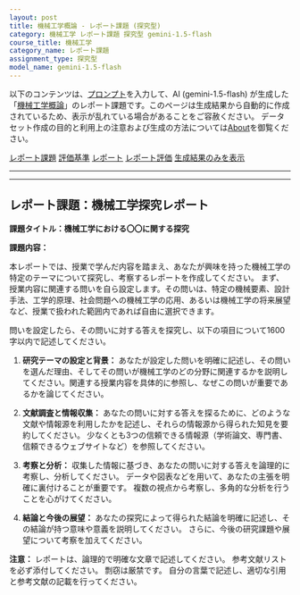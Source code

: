 ```yaml
---
layout: post
title: 機械工学概論 - レポート課題 (探究型)
category: 機械工学 レポート課題 探究型 gemini-1.5-flash
course_title: 機械工学
category_name: レポート課題
assignment_type: 探究型
model_name: gemini-1.5-flash
---
```


以下のコンテンツは、[プロンプト](https://github.com/takedatoshiyuki/synthetic_assignments/tree/main/generated/機械工学/gemini-1.5-flash/prompt_レポート課題-探究型.md)を入力して、AI (gemini-1.5-flash) が生成した「[機械工学概論](/contents/機械工学/)」のレポート課題です。このページは生成結果から自動的に作成されているため、表示が乱れている場合があることをご容赦ください。
データセット作成の目的と利用上の注意および生成の方法については[About](/About)を御覧ください。

[レポート課題](../レポート課題-探究型)
[評価基準](../評価基準-探究型)
[レポート](../レポート-探究型)
[レポート評価](../レポート評価-探究型)
[生成結果のみを表示](https://github.com/takedatoshiyuki/synthetic_assignments/tree/main/generated/機械工学/gemini-1.5-flash/レポート課題-探究型.md)
  

***
***
  
## レポート課題：機械工学探究レポート

**課題タイトル：機械工学における〇〇に関する探究**

**課題内容：**

本レポートでは、授業で学んだ内容を踏まえ、あなたが興味を持った機械工学の特定のテーマについて探究し、考察するレポートを作成してください。  まず、授業内容に関連する問いを自ら設定します。その問いは、特定の機械要素、設計手法、工学的原理、社会問題への機械工学の応用、あるいは機械工学の将来展望など、授業で扱われた範囲内であれば自由に選択できます。

問いを設定したら、その問いに対する答えを探究し、以下の項目について1600字以内で記述してください。

1. **研究テーマの設定と背景：**  あなたが設定した問いを明確に記述し、その問いを選んだ理由、そしてその問いが機械工学のどの分野に関連するかを説明してください。関連する授業内容を具体的に参照し、なぜこの問いが重要であるかを論じてください。

2. **文献調査と情報収集：**  あなたの問いに対する答えを探るために、どのような文献や情報源を利用したかを記述し、それらの情報源から得られた知見を要約してください。  少なくとも3つの信頼できる情報源（学術論文、専門書、信頼できるウェブサイトなど）を参照してください。

3. **考察と分析：**  収集した情報に基づき、あなたの問いに対する答えを論理的に考察し、分析してください。  データや図表などを用いて、あなたの主張を明確に裏付けることが重要です。  複数の視点から考察し、多角的な分析を行うことを心がけてください。

4. **結論と今後の展望：**  あなたの探究によって得られた結論を明確に記述し、その結論が持つ意味や意義を説明してください。  さらに、今後の研究課題や展望について考察を加えてください。


**注意：**  レポートは、論理的で明確な文章で記述してください。  参考文献リストを必ず添付してください。  剽窃は厳禁です。  自分の言葉で記述し、適切な引用と参考文献の記載を行ってください。

